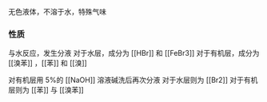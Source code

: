 无色液体，不溶于水，特殊气味

### 性质
与水反应，发生分液
对于水层，成分为 [[HBr]] 和 [[FeBr3]]
对于有机层，成分为 [[溴苯]] ，[[苯]] 和 [[溴]]

对有机层用 5%的 [[NaOH]] 溶液碱洗后再次分液
对于水层则为 [[Br2]]
对于有机层则为 [[苯]] 与 [[溴苯]]
